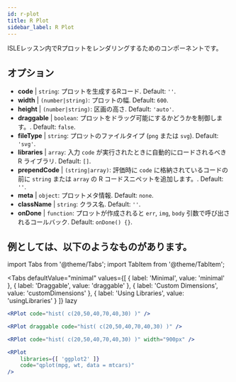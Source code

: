 ```yaml
---
id: r-plot
title: R Plot
sidebar_label: R Plot
---
```


ISLEレッスン内でRプロットをレンダリングするためのコンポーネントです。

## オプション

* __code__ | `string`: プロットを生成するRコード. Default: `''`.
* __width__ | `(number|string)`: プロットの幅. Default: `600`.
* __height__ | `(number|string)`: 区画の高さ. Default: `'auto'`.
* __draggable__ | `boolean`: プロットをドラッグ可能にするかどうかを制御します。. Default: `false`.
* __fileType__ | `string`: プロットのファイルタイプ (`png` または `svg`). Default: `'svg'`.
* __libraries__ | `array`: 入力 `code` が実行されたときに自動的にロードされるべき R ライブラリ. Default: `[]`.
* __prependCode__ | `(string|array)`: 評価時に `code` に格納されているコードの前に `string` または `array` の R コードスニペットを追加します。. Default: `''`.
* __meta__ | `object`: プロットメタ情報. Default: `none`.
* __className__ | `string`: クラス名. Default: `''`.
* __onDone__ | `function`: プロットが作成されると `err`, `img`, `body` 引数で呼び出されるコールバック. Default: `onDone() {}`.


## 例としては、以下のようなものがあります。

import Tabs from '@theme/Tabs';
import TabItem from '@theme/TabItem';

<Tabs
    defaultValue="minimal"
    values={[
        { label: 'Minimal', value: 'minimal' },
        { label: 'Draggable', value: 'draggable' },
        { label: 'Custom Dimensions', value: 'customDimensions' },
        { label: 'Using Libraries', value: 'usingLibraries' }
    ]}
    lazy
>

<TabItem value="minimal" >

```jsx live
<RPlot code="hist( c(20,50,40,70,40,30) )" />
```

</TabItem>

<TabItem value="draggable" >

```jsx live
<RPlot draggable code="hist( c(20,50,40,70,40,30) )" />
```

</TabItem>

<TabItem value="customDimensions" >

```jsx live
<RPlot code="hist( c(20,50,40,70,40,30) )" width="900px" />
```

</TabItem>

<TabItem value="usingLibraries" >

```jsx live
<RPlot 
    libraries={[ 'ggplot2' ]}
    code="qplot(mpg, wt, data = mtcars)" 
/>
```

</TabItem>

</Tabs>
